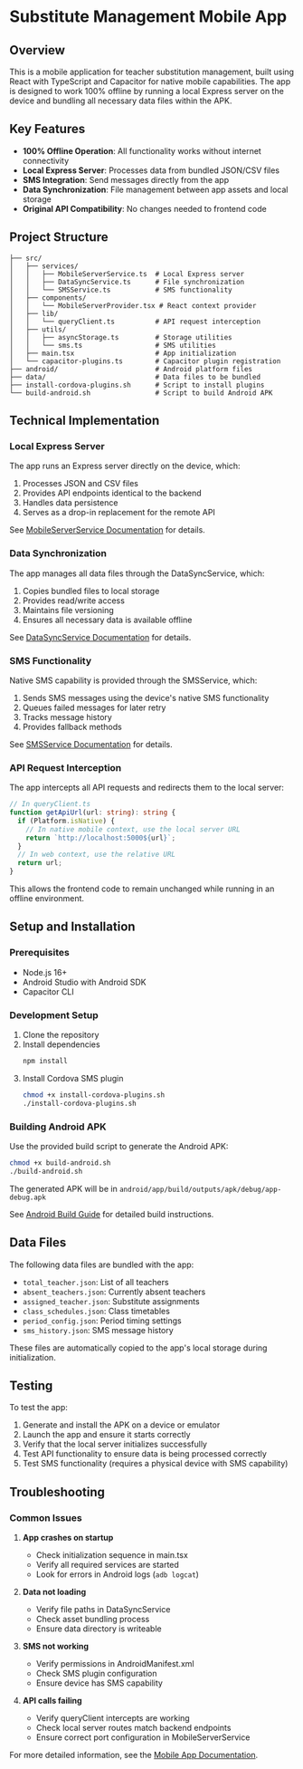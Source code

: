 # Substitute Management Mobile App

## Overview

This is a mobile application for teacher substitution management, built using React with TypeScript and Capacitor for native mobile capabilities. The app is designed to work 100% offline by running a local Express server on the device and bundling all necessary data files within the APK.

## Key Features

- **100% Offline Operation**: All functionality works without internet connectivity
- **Local Express Server**: Processes data from bundled JSON/CSV files
- **SMS Integration**: Send messages directly from the app
- **Data Synchronization**: File management between app assets and local storage
- **Original API Compatibility**: No changes needed to frontend code

## Project Structure

```
├── src/
│   ├── services/
│   │   ├── MobileServerService.ts  # Local Express server
│   │   ├── DataSyncService.ts      # File synchronization
│   │   └── SMSService.ts           # SMS functionality
│   ├── components/
│   │   └── MobileServerProvider.tsx # React context provider
│   ├── lib/
│   │   └── queryClient.ts          # API request interception
│   ├── utils/
│   │   ├── asyncStorage.ts         # Storage utilities
│   │   └── sms.ts                  # SMS utilities
│   ├── main.tsx                    # App initialization
│   └── capacitor-plugins.ts        # Capacitor plugin registration
├── android/                        # Android platform files
├── data/                           # Data files to be bundled
├── install-cordova-plugins.sh      # Script to install plugins
└── build-android.sh                # Script to build Android APK
```

## Technical Implementation

### Local Express Server

The app runs an Express server directly on the device, which:

1. Processes JSON and CSV files
2. Provides API endpoints identical to the backend
3. Handles data persistence
4. Serves as a drop-in replacement for the remote API

See [MobileServerService Documentation](docs/MobileServerService.md) for details.

### Data Synchronization

The app manages all data files through the DataSyncService, which:

1. Copies bundled files to local storage
2. Provides read/write access
3. Maintains file versioning
4. Ensures all necessary data is available offline

See [DataSyncService Documentation](docs/DataSyncService.md) for details.

### SMS Functionality

Native SMS capability is provided through the SMSService, which:

1. Sends SMS messages using the device's native SMS functionality
2. Queues failed messages for later retry
3. Tracks message history
4. Provides fallback methods

See [SMSService Documentation](docs/SMSService.md) for details.

### API Request Interception

The app intercepts all API requests and redirects them to the local server:

```typescript
// In queryClient.ts
function getApiUrl(url: string): string {
  if (Platform.isNative) {
    // In native mobile context, use the local server URL
    return `http://localhost:5000${url}`;
  }
  // In web context, use the relative URL
  return url;
}
```

This allows the frontend code to remain unchanged while running in an offline environment.

## Setup and Installation

### Prerequisites

- Node.js 16+
- Android Studio with Android SDK
- Capacitor CLI

### Development Setup

1. Clone the repository
2. Install dependencies
   ```bash
   npm install
   ```
3. Install Cordova SMS plugin
   ```bash
   chmod +x install-cordova-plugins.sh
   ./install-cordova-plugins.sh
   ```

### Building Android APK

Use the provided build script to generate the Android APK:

```bash
chmod +x build-android.sh
./build-android.sh
```

The generated APK will be in `android/app/build/outputs/apk/debug/app-debug.apk`

See [Android Build Guide](ANDROID_BUILD_GUIDE.md) for detailed build instructions.

## Data Files

The following data files are bundled with the app:

- `total_teacher.json`: List of all teachers
- `absent_teachers.json`: Currently absent teachers
- `assigned_teacher.json`: Substitute assignments
- `class_schedules.json`: Class timetables
- `period_config.json`: Period timing settings
- `sms_history.json`: SMS message history

These files are automatically copied to the app's local storage during initialization.

## Testing

To test the app:

1. Generate and install the APK on a device or emulator
2. Launch the app and ensure it starts correctly
3. Verify that the local server initializes successfully
4. Test API functionality to ensure data is being processed correctly
5. Test SMS functionality (requires a physical device with SMS capability)

## Troubleshooting

### Common Issues

1. **App crashes on startup**
   - Check initialization sequence in main.tsx
   - Verify all required services are started
   - Look for errors in Android logs (`adb logcat`)

2. **Data not loading**
   - Verify file paths in DataSyncService
   - Check asset bundling process
   - Ensure data directory is writeable

3. **SMS not working**
   - Verify permissions in AndroidManifest.xml
   - Check SMS plugin configuration
   - Ensure device has SMS capability

4. **API calls failing**
   - Verify queryClient intercepts are working
   - Check local server routes match backend endpoints
   - Ensure correct port configuration in MobileServerService

For more detailed information, see the [Mobile App Documentation](MOBILE_APP.md).